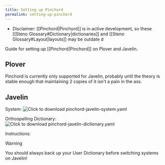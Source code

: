 ```yaml
---
title: Setting up Pinchord
permalink: setting-up-pinchord
---
```


- Disclaimer: [[Pinchord|Pinchord]] is in active development, so these [[Steno Glossary#Dictionary|dictionaries]] and [[Steno Glossary#Layout|layouts]] may be outdate d

Guide for setting up [[Pinchord|Pinchord]] on Plover and Javelin.

## Plover

Pinchord is currently only supported for Javelin, probably until the theory is stable enough that maintaining 2 copies of it isn't a pain in the ass.

## Javelin

System:
![Click to download pinchord-javelin-system.yaml](../assets/pages/setting-up-pinchord/pinchord-javelin-system.yaml)

Orthospelling Dictionary:
![Click to download pinchord-javelin-dictionary.yaml](../assets/pages/setting-up-pinchord/pinchord-javelin-dictionary.yaml)

Instructions:

> [!WARNING]
> You should always back up your User Dictionary before switching systems on Javelin!
